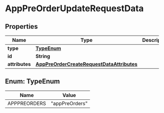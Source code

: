 

# AppPreOrderUpdateRequestData


## Properties

| Name | Type | Description | Notes |
|------------ | ------------- | ------------- | -------------|
|**type** | [**TypeEnum**](#TypeEnum) |  |  |
|**id** | **String** |  |  |
|**attributes** | [**AppPreOrderCreateRequestDataAttributes**](AppPreOrderCreateRequestDataAttributes.md) |  |  [optional] |



## Enum: TypeEnum

| Name | Value |
|---- | -----|
| APPPREORDERS | &quot;appPreOrders&quot; |



